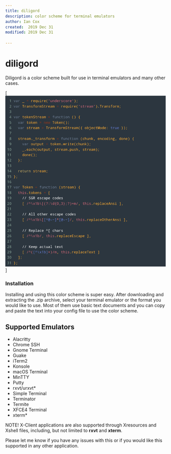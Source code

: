 ```yaml
---
title: diligord
description: color scheme for terminal emulators
author: Ian Cox
created:  2019 Dec 31
modified: 2019 Dec 31

---
```


# diligord

Diligord is a color scheme built for use in terminal emulators and many other cases.

[![diligord-example](DiligordExample.png)]

### Installation
Installing and using this color scheme is super easy. After downloading and extracting the .zip archive, select
your terminal emulator or the format you would like to use. Most of them use basic text documents and you can
copy and paste the text into your config file to use the color scheme.

## Supported Emulators
* Alacritty
* Chrome SSH
* Gnome Terminal
* Guake
* iTerm2
* Konsole
* macOS Terminal
* MinTTY
* Putty
* rxvt/urxvt*
* Simple Terminal
* Terminator
* Termite
* XFCE4 Terminal
* xterm*
  
NOTE! X-Client applications are also supported through Xresources and Xshell files, including, 
but not limited to **rxvt** and **xterm**.

Please let me know if you have any issues with this or if you would like this supported in any other application.
